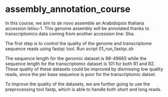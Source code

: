 # assembly_annotation_course
In this course, we aim to de novo assemble an Arabidopsis thaliana accession Istisu-1. 
This genome assembly will be annotated thanks to transcriptomics data coming from another accession line: Sha. 

The first step is to control the quality of the genome and transcriptome sequence reads using fastqc tool. 
Run script 01_run_fastqc.sh

The sequence length for the genomic dataset is 98-49665 while the sequence length for the transcriptomic dataset is 101 for both R1 and R2. 
These quality of these datasets could be improved by dismissing low quality reads, since the per base sequence is poor for the transcriptomic datset. 

To improve the quality of the datasets, we are further going to use the preprocessing tool fastp, which is able to handle both short and long reads. 

